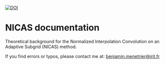 [![DOI](https://zenodo.org/badge/299671834.svg)](https://zenodo.org/badge/latestdoi/299671834)

# NICAS documentation

Theoretical background for the Normalized Interpolation Convolution on an Adaptive Subgrid (NICAS) method.

If you find errors or typos, please contact me at: benjamin.menetrier@irit.fr

